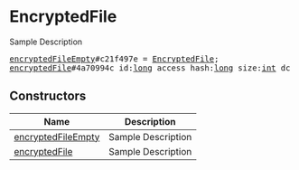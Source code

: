 # EncryptedFile

Sample Description

<pre>
<a href="../constructor/encryptedFileEmpty">encryptedFileEmpty</a>#c21f497e = <a href="../type/EncryptedFile.md">EncryptedFile</a>;
<a href="../constructor/encryptedFile">encryptedFile</a>#4a70994c id:<a href="../type/long.md">long</a> access_hash:<a href="../type/long.md">long</a> size:<a href="../type/int.md">int</a> dc_id:<a href="../type/int.md">int</a> key_fingerprint:<a href="../type/int.md">int</a> = <a href="../type/EncryptedFile.md">EncryptedFile</a>;
</pre>

## Constructors

| Name | Description |
|------|-------------|
| [encryptedFileEmpty](../constructor/encryptedFileEmpty.md) | Sample Description |
| [encryptedFile](../constructor/encryptedFile.md) | Sample Description |

